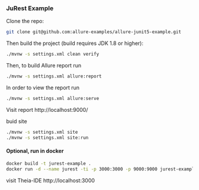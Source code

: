 ### JuRest Example

Clone the repo:

```bash
git clone git@github.com:allure-examples/allure-junit5-example.git
```

Then build the project (build requires JDK 1.8 or higher):

```bash
./mvnw -s settings.xml clean verify
```

Then, to build Allure report run

```bash
./mvnw -s settings.xml allure:report
```

In order to view the report run

```bash
./mvnw -s settings.xml allure:serve
```

Visit report http://localhost:9000/

buid site

```bash
./mvnw -s settings.xml site
./mvnw -s settings.xml site:run
```

#### Optional, run in docker

```bash
docker build -t jurest-example .
docker run -d --name jurest -ti -p 3000:3000 -p 9000:9000 jurest-example
```

visit Theia-IDE http://localhost:3000